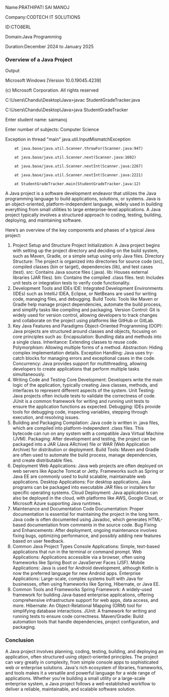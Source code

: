 Name:PRATHIPATI SAI MANOJ

Company:CODTECH IT SOLUTIONS

ID:CTO8ERL

Domain:Java Programming

Duration:December 2024 to January 2025

### Overview of a Java Project

Output

Microsoft Windows [Version 10.0.19045.4239]

(c) Microsoft Corporation. All rights reserved

C:\Users\Chandu\Desktop\Java>javac StudentGradeTracker.java

C:\Users\Chandu\Desktop\Java>java StudentGradeTracker

Enter student name: saimanoj

Enter number of subjects: Computer Science

Exception in thread "main" java.util.InputMismatchException
        
        at java.base/java.util.Scanner.throwFor(Scanner.java:947)
        
        at java.base/java.util.Scanner.next(Scanner.java:1602)
       
        at java.base/java.util.Scanner.nextInt(Scanner.java:2267)
        
        at java.base/java.util.Scanner.nextInt(Scanner.java:2221)
       
        at StudentGradeTracker.main(StudentGradeTracker.java:12)


A Java project is a software development endeavor that utilizes the Java programming language to build applications, solutions, or systems. Java is an object-oriented, platform-independent language, widely used in building everything from small utilities to large enterprise-level applications. A Java project typically involves a structured approach to coding, testing, building, deploying, and maintaining software.

Here’s an overview of the key components and phases of a typical Java project:

1. Project Setup and Structure
Project Initialization: A Java project begins with setting up the project directory and deciding on the build system, such as Maven, Gradle, or a simple setup using only Java files.
Directory Structure: The project is organized into directories for source code (src), compiled classes (bin or target), dependencies (lib), and test cases (test).
src: Contains Java source files (.java).
lib: Houses external libraries (JAR files).
bin: Contains the compiled .class files.
test: Includes unit tests or integration tests to verify code functionality.
2. Development Tools and IDEs
IDE: Integrated Development Environments (IDEs) such as IntelliJ IDEA, Eclipse, or NetBeans are used for writing code, managing files, and debugging.
Build Tools: Tools like Maven or Gradle help manage project dependencies, automate the build process, and simplify tasks like compiling and packaging.
Version Control: Git is widely used for version control, allowing developers to track changes and collaborate on the project using platforms like GitHub or GitLab.
3. Key Java Features and Paradigms
Object-Oriented Programming (OOP): Java projects are structured around classes and objects, focusing on core principles such as:
Encapsulation: Bundling data and methods into a single class.
Inheritance: Extending classes to reuse code.
Polymorphism: Allowing multiple forms of a method.
Abstraction: Hiding complex implementation details.
Exception Handling: Java uses try-catch blocks for managing errors and exceptional cases in the code.
Concurrency: Java provides support for multithreading, allowing developers to create applications that perform multiple tasks simultaneously.
4. Writing Code and Testing
Core Development: Developers write the main logic of the application, typically creating Java classes, methods, and interfaces to represent different aspects of the system.
Unit Testing: Java projects often include tests to validate the correctness of code. JUnit is a common framework for writing and running unit tests to ensure the application functions as expected.
Debugging: IDEs provide tools for debugging code, inspecting variables, stepping through execution, and resolving issues.
5. Building and Packaging
Compilation: Java code is written in .java files, which are compiled into platform-independent .class files. This bytecode can run on any system with a compatible Java Virtual Machine (JVM).
Packaging: After development and testing, the project can be packaged into a JAR (Java ARchive) file or WAR (Web Application Archive) for distribution or deployment.
Build Tools: Maven and Gradle are often used to automate the build process, manage dependencies, and create distributable files.
6. Deployment
Web Applications: Java web projects are often deployed on web servers like Apache Tomcat or Jetty. Frameworks such as Spring or Java EE are commonly used to build scalable, maintainable web applications.
Desktop Applications: For desktop applications, Java programs can be packaged into executable JAR files or installers for specific operating systems.
Cloud Deployment: Java applications can also be deployed in the cloud, with platforms like AWS, Google Cloud, or Microsoft Azure supporting Java runtimes.
7. Maintenance and Documentation
Code Documentation: Proper documentation is essential for maintaining the project in the long term. Java code is often documented using Javadoc, which generates HTML-based documentation from comments in the source code.
Bug Fixing and Enhancements: After deployment, ongoing maintenance involves fixing bugs, optimizing performance, and possibly adding new features based on user feedback.
8. Common Java Project Types
Console Applications: Simple, text-based applications that run in the terminal or command prompt.
Web Applications: Applications accessible via a browser, often using frameworks like Spring Boot or JavaServer Faces (JSF).
Mobile Applications: Java is used for Android development, although Kotlin is now the preferred language for new Android apps.
Enterprise Applications: Large-scale, complex systems built with Java for businesses, often using frameworks like Spring, Hibernate, or Java EE.
9. Common Tools and Frameworks
Spring Framework: A widely-used framework for building Java-based enterprise applications, offering comprehensive infrastructure support for web apps, data access, and more.
Hibernate: An Object-Relational Mapping (ORM) tool for simplifying database interactions.
JUnit: A framework for writing and running tests to ensure code correctness.
Maven/Gradle: Build automation tools that handle dependencies, project configuration, and packaging.

### Conclusion

A Java project involves planning, coding, testing, building, and deploying an application, often structured using object-oriented principles. The project can vary greatly in complexity, from simple console apps to sophisticated web or enterprise solutions. Java's rich ecosystem of libraries, frameworks, and tools makes it a versatile and powerful language for a wide range of applications. Whether you're building a small utility or a large-scale enterprise system, a Java project follows a well-established workflow to deliver a reliable, maintainable, and scalable software solution.
